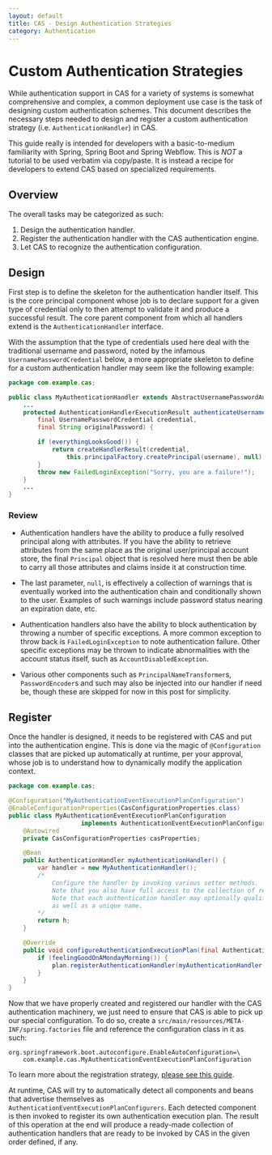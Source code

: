 ```yaml
---
layout: default
title: CAS - Design Authentication Strategies
category: Authentication
---
```


# Custom Authentication Strategies

While authentication support in CAS for a variety of systems is somewhat comprehensive and complex, a common deployment use case is the task of designing custom authentication schemes. This document describes the necessary steps needed to design and register a custom authentication strategy (i.e. `AuthenticationHandler`) in CAS.

This guide really is intended for developers with a basic-to-medium familiarity with Spring, Spring Boot and Spring Webflow. This is *NOT* a tutorial to be used verbatim via copy/paste. It is instead a recipe for developers to extend CAS based on specialized requirements.

## Overview

The overall tasks may be categorized as such:

1. Design the authentication handler.
2. Register the authentication handler with the CAS authentication engine.
3. Let CAS to recognize the authentication configuration.

## Design

First step is to define the skeleton for the authentication handler itself. This is the core principal component whose job is to declare support for a given type of credential only to then attempt to validate it and produce a successful result. The core parent component from which all handlers extend is the `AuthenticationHandler` interface.

With the assumption that the type of credentials used here deal with the traditional username and password, noted by the infamous `UsernamePasswordCredential` below, a more appropriate skeleton to define for a custom authentication handler may seem like the following example:

```java
package com.example.cas;

public class MyAuthenticationHandler extends AbstractUsernamePasswordAuthenticationHandler {
    ...
    protected AuthenticationHandlerExecutionResult authenticateUsernamePasswordInternal(
        final UsernamePasswordCredential credential,
        final String originalPassword) {

        if (everythingLooksGood()) {
            return createHandlerResult(credential,
                this.principalFactory.createPrincipal(username), null);
        }
        throw new FailedLoginException("Sorry, you are a failure!");
    }
    ...
}
```

### Review

- Authentication handlers have the ability to produce a fully resolved principal along with attributes. If you have the ability to retrieve attributes from the same place as the original user/principal account store, the final `Principal` object that is resolved here must then be able to carry all those attributes and claims inside it at construction time.

- The last parameter, `null`, is effectively a collection of warnings that is eventually worked into the authentication chain and conditionally shown to the user. Examples of such warnings include password status nearing an expiration date, etc.

- Authentication handlers also have the ability to block authentication by throwing a number of specific exceptions. A more common exception to throw back is `FailedLoginException` to note authentication failure. Other specific exceptions may be thrown to indicate abnormalities with the account status itself, such as `AccountDisabledException`.

- Various other components such as `PrincipalNameTransformer`s, `PasswordEncoder`s and such may also be injected into our handler if need be, though these are skipped for now in this post for simplicity.

## Register

Once the handler is designed, it needs to be registered with CAS and put into the authentication engine.
This is done via the magic of `@Configuration` classes that are picked up automatically at runtime, per your approval,
whose job is to understand how to dynamically modify the application context.

```java
package com.example.cas;

@Configuration("MyAuthenticationEventExecutionPlanConfiguration")
@EnableConfigurationProperties(CasConfigurationProperties.class)
public class MyAuthenticationEventExecutionPlanConfiguration
                    implements AuthenticationEventExecutionPlanConfigurer {
    @Autowired
    private CasConfigurationProperties casProperties;

    @Bean
    public AuthenticationHandler myAuthenticationHandler() {
        var handler = new MyAuthenticationHandler();
        /*
            Configure the handler by invoking various setter methods.
            Note that you also have full access to the collection of resolved CAS settings.
            Note that each authentication handler may optionally qualify for an 'order`
            as well as a unique name.
        */
        return h;
    }

    @Override
    public void configureAuthenticationExecutionPlan(final AuthenticationEventExecutionPlan plan) {
        if (feelingGoodOnAMondayMorning()) {
            plan.registerAuthenticationHandler(myAuthenticationHandler());
        }
    }
}
```


Now that we have properly created and registered our handler with the CAS authentication machinery, we just need to ensure that CAS is able to pick up our special configuration. To do so, create a `src/main/resources/META-INF/spring.factories` file and reference the configuration class in it as such:

```properties
org.springframework.boot.autoconfigure.EnableAutoConfiguration=\
    com.example.cas.MyAuthenticationEventExecutionPlanConfiguration
```

To learn more about the registration strategy, [please see this guide](http://docs.spring.io/spring-boot/docs/current/reference/html/boot-features-developing-auto-configuration.html).

At runtime, CAS will try to automatically detect all components and beans that advertise themselves as `AuthenticationEventExecutionPlanConfigurers`. Each detected component is then invoked to register its own authentication execution plan. The result of this operation at the end will produce a ready-made collection of authentication handlers that are ready to be invoked by CAS in the given order defined, if any.
